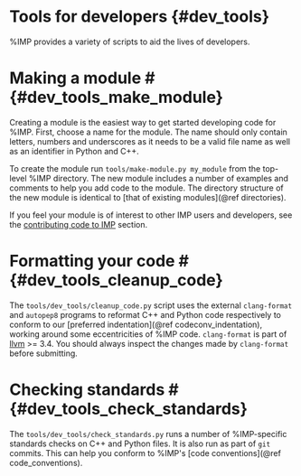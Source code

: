 Tools for developers {#dev_tools}
====================

%IMP provides a variety of scripts to aid the lives of developers.

# Making a module # {#dev_tools_make_module}

Creating a module is the easiest way to get started developing
code for %IMP. First, choose a name for the module.  The name should
only contain letters, numbers and underscores as it needs to be a
valid file name as well as an identifier in Python and C++.

To create the module run `tools/make-module.py my_module` from the top-level
%IMP directory. The new module includes a number of examples and comments
to help you add code to the module. The directory structure of the new module
is identical to [that of existing modules](@ref directories).

If you feel your module is of interest to other IMP users and
developers, see the [contributing code to IMP](#devguide_contributing) section.

# Formatting your code # {#dev_tools_cleanup_code}

The `tools/dev_tools/cleanup_code.py` script uses the external
`clang-format` and `autopep8` programs to reformat C++ and Python code
respectively to conform to our [preferred indentation](@ref codeconv_indentation), working around some eccentricities of %IMP code. `clang-format`
is part of [llvm](http://llvm.org) >= 3.4. You should always inspect the
changes made by `clang-format` before submitting.

# Checking standards # {#dev_tools_check_standards}

The `tools/dev_tools/check_standards.py` runs a number of
%IMP-specific standards checks on C++ and Python files.
It is also run as part of `git` commits. This can help you conform to %IMP's
[code conventions](@ref code_conventions).

